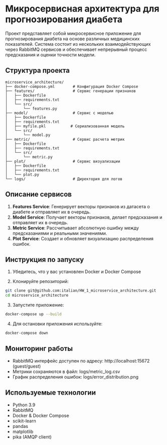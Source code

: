 # Микросервисная архитектура для прогнозирования диабета

Проект представляет собой микросервисное приложение для прогнозирования диабета на основе различных медицинских показателей. Система состоит из нескольких взаимодействующих через RabbitMQ сервисов и обеспечивает непрерывный процесс предсказания и оценки точности модели.

## Структура проекта

```
microservice_architecture/
├── docker-compose.yml        # Конфигурация Docker Compose
├── features/                 # Сервис генерации признаков
│   ├── Dockerfile
│   ├── requirements.txt
│   └── src/
│       └── features.py
├── model/                    # Сервис с моделью
│   ├── Dockerfile
│   ├── requirements.txt
│   ├── myfile.pkl           # Сериализованная модель
│   └── src/
│       └── model.py
├── metric/                   # Сервис расчета метрик
│   ├── Dockerfile
│   ├── requirements.txt
│   └── src/
│       └── metric.py
├── plot/                     # Сервис визуализации
│   ├── Dockerfile
│   ├── requirements.txt
│   └── plot.py
└── logs/                     # Директория для логов
```

## Описание сервисов

1. **Features Service**: Генерирует векторы признаков из датасета о диабете и отправляет их в очередь.
2. **Model Service**: Получает векторы признаков, делает предсказания и отправляет их в очередь.
3. **Metric Service**: Рассчитывает абсолютную ошибку между предсказаниями и реальными значениями.
4. **Plot Service**: Создает и обновляет визуализацию распределения ошибок.

## Инструкция по запуску

1. Убедитесь, что у вас установлен Docker и Docker Compose

2. Клонируйте репозиторий:
```bash
git clone git@github.com:italian/HW_1_microservice_architecture.git
cd microservice_architecture
```

3. Запустите приложение:
```bash
docker-compose up --build
```

4. Для остановки приложения используйте:
```bash
docker-compose down
```

## Мониторинг работы

- RabbitMQ интерфейс доступен по адресу: http://localhost:15672 (guest/guest)
- Метрики сохраняются в файл: logs/metric_log.csv
- График распределения ошибок: logs/error_distribution.png

## Используемые технологии

- Python 3.9
- RabbitMQ
- Docker & Docker Compose
- scikit-learn
- pandas
- matplotlib
- pika (AMQP client)

